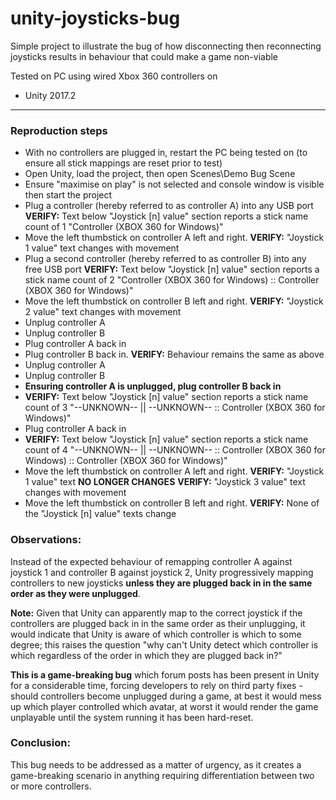 # unity-joysticks-bug

Simple project to illustrate the bug of how disconnecting then reconnecting joysticks results in behaviour that could make a game non-viable

Tested on PC using wired Xbox 360 controllers on
- Unity 2017.2

-------------------------

### Reproduction steps

- With no controllers are plugged in, restart the PC being tested on (to ensure all stick mappings are reset prior to test)
- Open Unity, load the project, then open Scenes\Demo Bug Scene
- Ensure "maximise on play" is not selected and console window is visible then start the project
- Plug a controller (hereby referred to as controller A) into any USB port
**VERIFY:** Text below "Joystick [n] value" section reports a stick name count of 1 "Controller (XBOX 360 for Windows)"
- Move the left thumbstick on controller A left and right. 
**VERIFY:** "Joystick 1 value" text changes with movement
- Plug a second controller (hereby referred to as controller B) into any free USB port
**VERIFY:** Text below "Joystick [n] value" section reports a stick name count of 2 "Controller (XBOX 360 for Windows) :: Controller (XBOX 360 for Windows)"
- Move the left thumbstick on controller B left and right. 
**VERIFY:** "Joystick 2 value" text changes with movement
- Unplug controller A
- Unplug controller B
- Plug controller A back in
- Plug controller B back in.
**VERIFY:** Behaviour remains the same as above
- Unplug controller A
- Unplug controller B
- **Ensuring controller A is unplugged, plug controller B back in**
- **VERIFY:**  Text below "Joystick [n] value" section reports a stick name count of 3 "--UNKNOWN-- || --UNKNOWN-- :: Controller (XBOX 360 for Windows)"
- Plug controller A back in
 - **VERIFY:**  Text below "Joystick [n] value" section reports a stick name count of 4 "--UNKNOWN-- || --UNKNOWN-- :: Controller (XBOX 360 for Windows) :: Controller (XBOX 360 for Windows)"
- Move the left thumbstick on controller A left and right. 
**VERIFY:** "Joystick 1 value" text **NO LONGER CHANGES**
**VERIFY:** "Joystick 3 value" text changes with movement
- Move the left thumbstick on controller B left and right.
**VERIFY:** None of the "Joystick [n] value" texts change

### Observations:
Instead of the expected behaviour of remapping controller A against joystick 1 and controller B against joystick 2, Unity progressively mapping controllers to new joysticks **unless they are plugged back in in the same order as they were unplugged**.

**Note:** Given that Unity can apparently map to the correct joystick if the controllers are plugged back in in the same order as their unplugging, it would indicate that Unity is aware of which controller is which to some degree; this raises the question "why can't Unity detect which controller is which regardless of the order in which they are plugged back in?"

**This is a game-breaking bug** which forum posts has been present in Unity for a considerable time, forcing developers to rely on third party fixes - should controllers become unplugged during a game, at best it would mess up which player controlled which avatar, at worst it would render the game unplayable until the system running it has been hard-reset.

### Conclusion:
This bug needs to be addressed as a matter of urgency, as it creates a game-breaking scenario in anything requiring differentiation between two or more controllers.